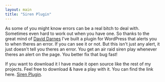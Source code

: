 ```yaml
---
layout: main
title: "Siren Plugin"
---
```


As some of you might know errors can be a real bitch to deal with. Sometimes even hard to work out when you have one. So thanks to the great mind of [David Darnes](http://david.darn.es/) I've built a plugin for WordPress that alerts you to when theres an error. If you can see it or not. But this isn't just any alert, it just doesn't tell you theres an error. You get an air raid siren play whenever theres an alert on the page. You better fix that bug fast!

If you want to download it I have made it open source like the rest of my projects. Feel free to download & have a play with it. You can find the link here. [Siren Plugin](https://github.com/MrLuke/Siren).